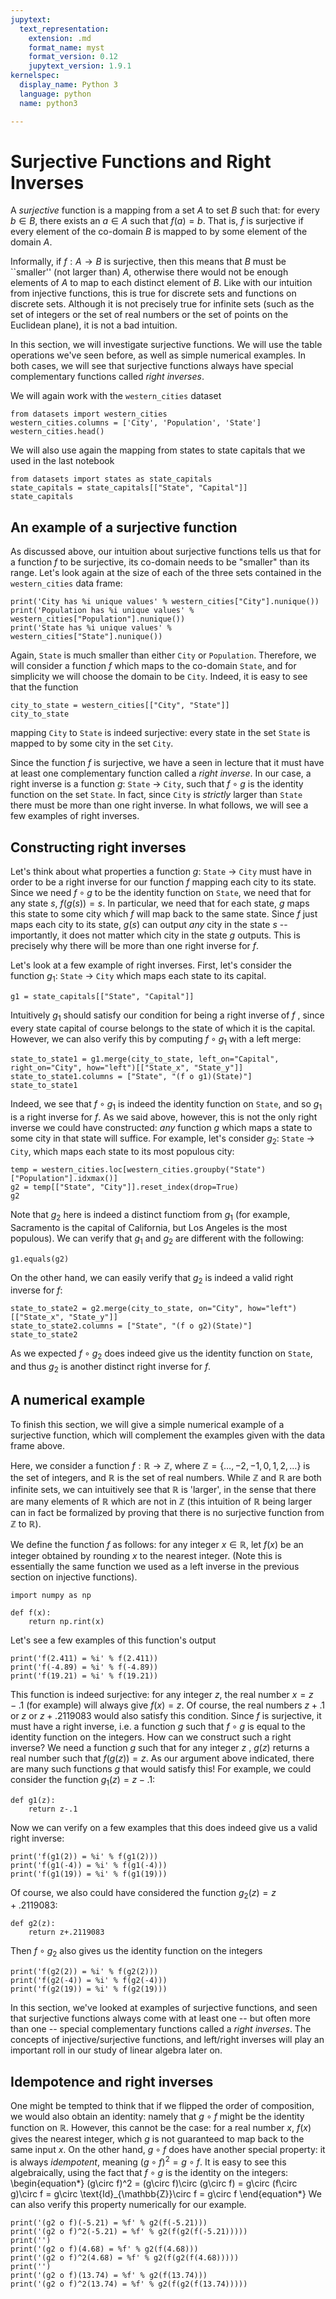 ```yaml
---
jupytext:
  text_representation:
    extension: .md
    format_name: myst
    format_version: 0.12
    jupytext_version: 1.9.1
kernelspec:
  display_name: Python 3
  language: python
  name: python3

---
```


# Surjective Functions and Right Inverses

A _surjective_ function is a mapping from a set $A$ to set $B$ such that: for every $b\in B$, there exists an $a\in A$ such that $f(a) = b$. 
That is, $f$ is surjective if every element of the co-domain $B$ is mapped to by some element of the domain $A$.

Informally, if $f : A \rightarrow B$ is surjective, then this means that $B$ must be ``smaller'' (not larger than) $A$, otherwise there would not be enough elements of $A$ to map to each distinct element of $B$.
Like with our intuition from injective functions, this is true for discrete sets and functions on discrete sets.
Although it is not precisely true for infinite sets (such as the set of integers or the set of real numbers or the set of points on the Euclidean plane), it is not a bad intuition.

In this section, we will investigate surjective functions. 
We will use the table operations we've seen before, as well as simple numerical examples.
In both cases, we will see that surjective functions always have special complementary functions called _right inverses_.

We will again work with the `western_cities` dataset

```{code-cell} 
from datasets import western_cities
western_cities.columns = ['City', 'Population', 'State']
western_cities.head()
```

We will also use again the mapping from states to state capitals that we used in the last notebook

```{code-cell}
from datasets import states as state_capitals
state_capitals = state_capitals[["State", "Capital"]]
state_capitals
```

## An example of a surjective function

As discussed above, our intuition about surjective functions tells us that for a function $f$ to be surjective, its co-domain needs to be "smaller" than its range. Let's look again at the size of each of the three sets contained in the `western_cities` data frame:

```{code-cell}
print('City has %i unique values' % western_cities["City"].nunique())
print('Population has %i unique values' % western_cities["Population"].nunique())
print('State has %i unique values' % western_cities["State"].nunique())
```

Again, `State` is much smaller than either `City` or `Population`. Therefore, we will consider a function $f$ which maps to the co-domain `State`, and for simplicity we will choose the domain to be `City`. Indeed, it is easy to see that the function 

```{code-cell}
city_to_state = western_cities[["City", "State"]]
city_to_state
```

mapping `City` to `State` is indeed surjective: every state in the set `State` is mapped to by some city in the set `City`. 

Since the function $f$ is surjective, we have a seen in lecture that it must have at least one complementary function called a _right inverse_. In our case, a right inverse is a function $g:$ `State` $\to$ `City`, such that $f\circ g$ is the identity function on the set `State`. In fact, since `City` is _strictly_ larger than `State` there must be more than one right inverse. In what follows, we will see a few examples of right inverses.

## Constructing right inverses

Let's think about what properties a function $g:$ `State` $\to$ `City` must have in order to be a right inverse for our function $f$ mapping each city to its state. Since we need $f\circ g$  to be the identity function on `State`, we need that for any state $s$, $f(g(s))=s$. In particular, we need that for each state, $g$ maps this state to some city which $f$ will map back to the same state. Since $f$ just maps each city to its state, $g(s)$ can output _any_ city in the state $s$ -- importantly, it does not matter which city in the state $g$ outputs. This is precisely why there will be more than one right inverse for $f$. 

Let's look at a few example of right inverses. First, let's consider the function $g_1:$ `State` $\to$ `City` which maps each state to its capital. 

```{code-cell}
g1 = state_capitals[["State", "Capital"]]
```

Intuitively $g_1$ should satisfy our condition for being a right inverse of $f$ , since every state capital of course belongs to the state of which it is the capital. However, we can also verify this by computing $f\circ g_1$ with a left merge:

```{code-cell}
state_to_state1 = g1.merge(city_to_state, left_on="Capital", right_on="City", how="left")[["State_x", "State_y"]]
state_to_state1.columns = ["State", "(f o g1)(State)"]
state_to_state1
```

Indeed, we see that $f\circ g_1$ is indeed the identity function on `State`, and so $g_1$ is a right inverse for $f$. As we said above, however, this is not the only right inverse we could have constructed: _any_ function $g$ which maps a state to some city in that state will suffice. For example, let's consider $g_2:$ `State` $\to$ `City`, which maps each state to its most populous city:

```{code-cell}
temp = western_cities.loc[western_cities.groupby("State")["Population"].idxmax()]
g2 = temp[["State", "City"]].reset_index(drop=True)
g2
```

Note that $g_2$ here is indeed a distinct functiom from $g_1$ (for example, Sacramento is the capital of California, but Los Angeles is the most populous). We can verify that $g_1$ and $g_2$ are different with the following:

```{code-cell}
g1.equals(g2)
```

On the other hand, we can easily verify that $g_2$ is indeed a valid right inverse for $f$:

```{code-cell}
state_to_state2 = g2.merge(city_to_state, on="City", how="left")[["State_x", "State_y"]]
state_to_state2.columns = ["State", "(f o g2)(State)"]
state_to_state2
```

As we expected $f\circ g_2$ does indeed give us the identity function on `State`, and thus $g_2$ is another distinct right inverse for $f$.

## A numerical example

To finish this section, we will give a simple numerical example of a surjective function, which will complement the examples given with the data frame above.

Here, we consider a function $f:\mathbb{R}\to\mathbb{Z}$, where $\mathbb{Z} = \{\dots, -2,-1,0,1,2,\dots\}$ is the set of integers, and $\mathbb{R}$ is the set of real numbers. While $\mathbb{Z}$ and $\mathbb{R}$ are both infinite sets, we can intuitively see that $\mathbb{R}$ is 'larger', in the sense that there are many elements of $\mathbb{R}$ which are not in $\mathbb{Z}$ (this intuition of $\mathbb{R}$ being larger can in fact be formalized by proving that there is no surjective function from $\mathbb{Z}$ to $\mathbb{R}$). 

We define the function $f$ as follows: for any integer $x\in \mathbb{R}$, let $f(x)$ be an integer obtained by rounding $x$ to the nearest integer. (Note this is essentially the same function we used as a left inverse in the previous section on injective functions).

```{code-cell}
import numpy as np

def f(x):
    return np.rint(x)
```

Let's see a few examples of this function's output

```{code-cell}
print('f(2.411) = %i' % f(2.411))
print('f(-4.89) = %i' % f(-4.89))
print('f(19.21) = %i' % f(19.21))
```

This function is indeed surjective: for any integer $z$, the real number $x = z-.1$ (for example) will always give $f(x)=z$. Of course, the real numbers $z+.1$ or $z$ or $z+.2119083$ would also satisfy this condition. Since $f$ is surjective, it must have a right inverse, i.e. a function $g$ such that $f\circ g$ is equal to the identity function on the integers. How can we construct such a right inverse? We need a function $g$ such that for any integer $z$ , $g(z)$ returns a real number such that $f(g(z)) = z$. As our argument above indicated, there are many such functions $g$ that would satisfy this! For example, we could consider the function $g_1(z)=z-.1$: 

```{code-cell}
def g1(z):
    return z-.1
```

Now we can verify on a few examples that this does indeed give us a valid right inverse:

```{code-cell}
print('f(g1(2)) = %i' % f(g1(2)))
print('f(g1(-4)) = %i' % f(g1(-4)))
print('f(g1(19)) = %i' % f(g1(19)))
```

Of course, we also could have considered the function $g_2(z) = z+.2119083$:

```{code-cell}
def g2(z):
    return z+.2119083
```

Then $f\circ g_2$ also gives us the identity function on the integers

```{code-cell}
print('f(g2(2)) = %i' % f(g2(2)))
print('f(g2(-4)) = %i' % f(g2(-4)))
print('f(g2(19)) = %i' % f(g2(19)))
```

In this section, we've looked at examples of surjective functions, and seen that surjective functions always come with at least one -- but often more than one -- special complementary functions called a _right inverses_. The concepts of injective/surjective functions, and left/right inverses will play an important roll in our study of linear algebra later on.

## Idempotence and right inverses

One might be tempted to think that if we flipped the order of composition, we would also obtain an identity: namely that $g\circ f$ might be the identity function on $\mathbb{R}$. 
However, this cannot be the case: for a real number $x$, $f(x)$ gives the nearest integer, which $g$ is not guaranteed to map back to the same input $x$. 
On the other hand, $g\circ f$ does have another special property: it is always _idempotent_, meaning $(g\circ f)^2 = g\circ f$. 
It is easy to see this algebraically, using the fact that $f\circ g$ is the identity on the integers:
\begin{equation*}
(g\circ f)^2 = (g\circ f)\circ (g\circ f) = g\circ (f\circ g)\circ f = g\circ \text{Id}_{\mathbb{Z}}\circ f = g\circ f
\end{equation*}
We can also verify this property numerically for our example.

```{code-cell}
print('(g2 o f)(-5.21) = %f' % g2(f(-5.21)))
print('(g2 o f)^2(-5.21) = %f' % g2(f(g2(f(-5.21)))))
print('')
print('(g2 o f)(4.68) = %f' % g2(f(4.68)))
print('(g2 o f)^2(4.68) = %f' % g2(f(g2(f(4.68)))))
print('')
print('(g2 o f)(13.74) = %f' % g2(f(13.74)))
print('(g2 o f)^2(13.74) = %f' % g2(f(g2(f(13.74)))))
```

